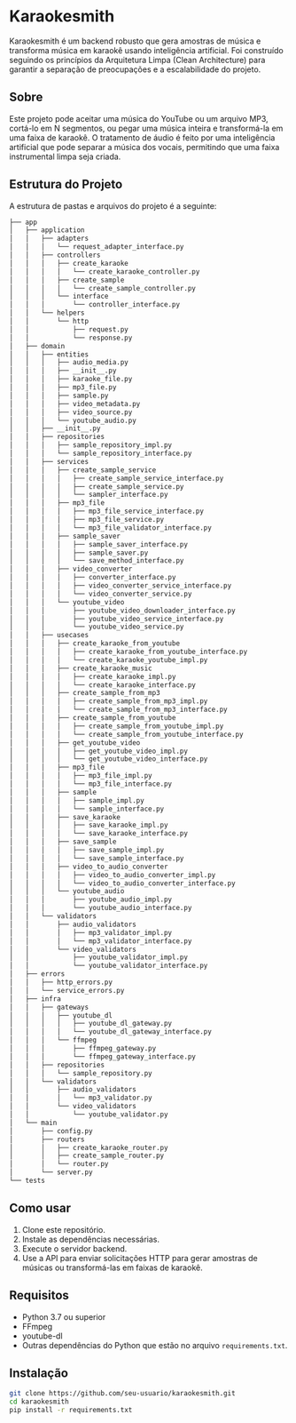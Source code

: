 # Karaokesmith

Karaokesmith é um backend robusto que gera amostras de música e transforma música em karaokê usando inteligência artificial. Foi construído seguindo os princípios da Arquitetura Limpa (Clean Architecture) para garantir a separação de preocupações e a escalabilidade do projeto.

## Sobre

Este projeto pode aceitar uma música do YouTube ou um arquivo MP3, cortá-lo em N segmentos, ou pegar uma música inteira e transformá-la em uma faixa de karaokê. O tratamento de áudio é feito por uma inteligência artificial que pode separar a música dos vocais, permitindo que uma faixa instrumental limpa seja criada.

## Estrutura do Projeto

A estrutura de pastas e arquivos do projeto é a seguinte:

```bash
├── app
│   ├── application
│   │   ├── adapters
│   │   │   └── request_adapter_interface.py
│   │   ├── controllers
│   │   │   ├── create_karaoke
│   │   │   │   └── create_karaoke_controller.py
│   │   │   ├── create_sample
│   │   │   │   └── create_sample_controller.py
│   │   │   └── interface
│   │   │       └── controller_interface.py
│   │   └── helpers
│   │       └── http
│   │           ├── request.py
│   │           └── response.py
│   ├── domain
│   │   ├── entities
│   │   │   ├── audio_media.py
│   │   │   ├── __init__.py
│   │   │   ├── karaoke_file.py
│   │   │   ├── mp3_file.py
│   │   │   ├── sample.py
│   │   │   ├── video_metadata.py
│   │   │   ├── video_source.py
│   │   │   └── youtube_audio.py
│   │   ├── __init__.py
│   │   ├── repositories
│   │   │   ├── sample_repository_impl.py
│   │   │   └── sample_repository_interface.py
│   │   ├── services
│   │   │   ├── create_sample_service
│   │   │   │   ├── create_sample_service_interface.py
│   │   │   │   ├── create_sample_service.py
│   │   │   │   └── sampler_interface.py
│   │   │   ├── mp3_file
│   │   │   │   ├── mp3_file_service_interface.py
│   │   │   │   ├── mp3_file_service.py
│   │   │   │   └── mp3_file_validator_interface.py
│   │   │   ├── sample_saver
│   │   │   │   ├── sample_saver_interface.py
│   │   │   │   ├── sample_saver.py
│   │   │   │   └── save_method_interface.py
│   │   │   ├── video_converter
│   │   │   │   ├── converter_interface.py
│   │   │   │   ├── video_converter_service_interface.py
│   │   │   │   └── video_converter_service.py
│   │   │   └── youtube_video
│   │   │       ├── youtube_video_downloader_interface.py
│   │   │       ├── youtube_video_service_interface.py
│   │   │       └── youtube_video_service.py
│   │   ├── usecases
│   │   │   ├── create_karaoke_from_youtube
│   │   │   │   ├── create_karaoke_from_youtube_interface.py
│   │   │   │   └── create_karaoke_youtube_impl.py
│   │   │   ├── create_karaoke_music
│   │   │   │   ├── create_karaoke_impl.py
│   │   │   │   └── create_karaoke_interface.py
│   │   │   ├── create_sample_from_mp3
│   │   │   │   ├── create_sample_from_mp3_impl.py
│   │   │   │   └── create_sample_from_mp3_interface.py
│   │   │   ├── create_sample_from_youtube
│   │   │   │   ├── create_sample_from_youtube_impl.py
│   │   │   │   └── create_sample_from_youtube_interface.py
│   │   │   ├── get_youtube_video
│   │   │   │   ├── get_youtube_video_impl.py
│   │   │   │   └── get_youtube_video_interface.py
│   │   │   ├── mp3_file
│   │   │   │   ├── mp3_file_impl.py
│   │   │   │   └── mp3_file_interface.py
│   │   │   ├── sample
│   │   │   │   ├── sample_impl.py
│   │   │   │   └── sample_interface.py
│   │   │   ├── save_karaoke
│   │   │   │   ├── save_karaoke_impl.py
│   │   │   │   └── save_karaoke_interface.py
│   │   │   ├── save_sample
│   │   │   │   ├── save_sample_impl.py
│   │   │   │   └── save_sample_interface.py
│   │   │   ├── video_to_audio_converter
│   │   │   │   ├── video_to_audio_converter_impl.py
│   │   │   │   └── video_to_audio_converter_interface.py
│   │   │   └── youtube_audio
│   │   │       ├── youtube_audio_impl.py
│   │   │       └── youtube_audio_interface.py
│   │   └── validators
│   │       ├── audio_validators
│   │       │   ├── mp3_validator_impl.py
│   │       │   └── mp3_validator_interface.py
│   │       └── video_validators
│   │           ├── youtube_validator_impl.py
│   │           └── youtube_validator_interface.py
│   ├── errors
│   │   ├── http_errors.py
│   │   └── service_errors.py
│   ├── infra
│   │   ├── gateways
│   │   │   ├── youtube_dl
│   │   │   │   ├── youtube_dl_gateway.py
│   │   │   │   └── youtube_dl_gateway_interface.py
│   │   │   └── ffmpeg
│   │   │       ├── ffmpeg_gateway.py
│   │   │       └── ffmpeg_gateway_interface.py
│   │   ├── repositories
│   │   │   └── sample_repository.py
│   │   └── validators
│   │       ├── audio_validators
│   │       │   └── mp3_validator.py
│   │       └── video_validators
│   │           └── youtube_validator.py
│   └── main
│       ├── config.py
│       ├── routers
│       │   ├── create_karaoke_router.py
│       │   ├── create_sample_router.py
│       │   └── router.py
│       └── server.py
└── tests

```

## Como usar

1. Clone este repositório.
2. Instale as dependências necessárias.
3. Execute o servidor backend.
4. Use a API para enviar solicitações HTTP para gerar amostras de músicas ou transformá-las em faixas de karaokê.

## Requisitos

- Python 3.7 ou superior
- FFmpeg
- youtube-dl
- Outras dependências do Python que estão no arquivo `requirements.txt`.

## Instalação

```bash
git clone https://github.com/seu-usuario/karaokesmith.git
cd karaokesmith
pip install -r requirements.txt
